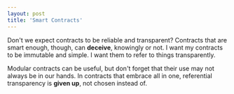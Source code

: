 ```yaml
--- 
layout: post 
title: 'Smart Contracts' 
---
```


Don't we expect contracts to be reliable and transparent?
Contracts that are smart enough, though, can __deceive__, knowingly or not.
I want my contracts to be immutable and simple. I want them to refer to things transparently.

Modular contracts can be useful, but don't forget that their use may not always be in our hands.
In contracts that embrace all in one, referential transparency is __given up__, not chosen instead of.
